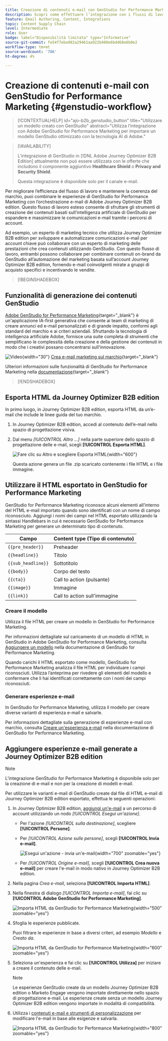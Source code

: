```yaml
---
title: Creazione di contenuti e-mail con GenStudio for Performance Marketing
description: Scopri come effettuare l’integrazione con i flussi di lavoro di GenStudio per semplificare la progettazione dell’esperienza e-mail.
feature: Email Authoring, Content, Integrations
topic: Content Supply Chain
level: Intermediate
role: User
badge: label="Disponibilità limitata" type="Informative"
source-git-commit: fe54f7eba982a29461aa922b408e6b4d68e6b0e2
workflow-type: tm+mt
source-wordcount: '786'
ht-degree: 4%

---
```


# Creazione di contenuti e-mail con GenStudio for Performance Marketing {#genstudio-workflow}

>[!CONTEXTUALHELP]
>id="ajo-b2b_genstudio_button"
>title="Utilizzare un modello creato con GenStudio"
>abstract="Utilizza l’integrazione con Adobe GenStudio for Performance Marketing per importare un modello GenStudio ottimizzato con la tecnologia AI di Adobe."

>[!AVAILABILITY]
>
>L’integrazione di GenStudio in [!DNL Adobe Journey Optimizer B2B Edition] attualmente non può essere utilizzata con le offerte che includono il componente aggiuntivo **Healthcare Shield** o **Privacy and Security Shield**.
>
>Questa integrazione è disponibile solo per il canale e-mail.

Per migliorare l’efficienza del flusso di lavoro e mantenere la coerenza del marchio, puoi combinare le esperienze di GenStudio for Performance Marketing con l’orchestrazione e-mail di Adobe Journey Optimizer B2B edition. Questo flusso di lavoro esteso consente di sfruttare gli strumenti di creazione dei contenuti basati sull’intelligenza artificiale di GenStudio per espandere e massimizzare le comunicazioni e-mail tramite i percorsi di account.

Ad esempio, un esperto di marketing tecnico che utilizza Journey Optimizer B2B edition per sviluppare e automatizzare comunicazioni e-mail per account chiave può collaborare con un esperto di marketing delle prestazioni che crea contenuti utilizzando GenStudio. Con questo flusso di lavoro, entrambi possono collaborare per combinare contenuti on-brand da GenStudio all’automazione del marketing basata sull’account Journey Optimizer B2B edition, fornendo e-mail coinvolgenti mirate a gruppi di acquisto specifici e incentivando le vendite.

>[!BEGINSHADEBOX]

## Funzionalità di generazione dei contenuti GenStudio

[Adobe GenStudio for Performance Marketing](https://business.adobe.com/it/products/genstudio-for-performance-marketing.html){target="_blank"} è un&#39;applicazione IA-first generativa che consente ai team di marketing di creare annunci ed e-mail personalizzati e di grande impatto, conformi agli standard del marchio e ai criteri aziendali. Sfruttando la tecnologia di intelligenza artificiale Adobe, fornisce una suite completa di strumenti che semplificano le complessità della creazione e della gestione dei contenuti in modo che i creativi possano concentrarsi sull’innovazione.

![Video](../../assets/do-not-localize/icon-video.svg){width="30"} [Crea e-mail marketing sul marchio](https://experienceleague.adobe.com/it/docs/genstudio-for-performance-marketing-learn/tutorials/creating-experiences/creating-on-brand-emails){target="_blank"}

Ulteriori informazioni sulle funzionalità di GenStudio for Performance Marketing nella [documentazione](https://experienceleague.adobe.com/it/docs/genstudio-for-performance-marketing/user-guide/home){target="_blank"}

>[!ENDSHADEBOX]

## Esporta HTML da Journey Optimizer B2B edition

In primo luogo, in Journey Optimizer B2B edition, esporta HTML da un’e-mail che include le linee guida del tuo marchio.

1. In Journey Optimizer B2B edition, accedi al contenuto dell’e-mail nello spazio di progettazione visiva.

1. Dal menu _[!UICONTROL Altro ...]_ nella parte superiore dello spazio di progettazione delle e-mail, scegli **[!UICONTROL Esporta HTML]**.

   ![Fare clic su Altro e scegliere Esporta HTML](./assets/email-export-html.png){width="600"}

   Questa azione genera un file .zip scaricato contenente i file HTML e i file immagine.

## Utilizzare il HTML esportato in GenStudio for Performance Marketing

GenStudio for Performance Marketing riconosce alcuni elementi all’interno del HTML e-mail importato quando sono identificati con un nome di campo riconosciuto. Aggiungi i nomi dei campi nel HTML esportato utilizzando la sintassi Handlebars in cui è necessario GenStudio for Performance Marketing per generare un determinato tipo di contenuto.

| Campo | Content type (Tipo di contenuto) |
| ----------------- | ------------------------- |
| `{{pre_header}}` | Preheader |
| `{{headline}}` | Titolo |
| `{{sub_headline}}` | Sottotitolo |
| `{{body}}` | Corpo del testo |
| `{{cta}}` | Call to action (pulsante) |
| `{{image}}` | Immagine |
| `{{link}}` | Call to action sull&#39;immagine |

### Creare il modello

Utilizza il file HTML per creare un modello in GenStudio for Performance Marketing.

Per informazioni dettagliate sul caricamento di un modello di HTML in GenStudio in Adobe GenStudio for Performance Marketing, consulta [Aggiungere un modello](https://experienceleague.adobe.com/en/docs/genstudio-for-performance-marketing/user-guide/content/templates/use-templates#add-a-template) nella documentazione di GenStudio for Performance Marketing.

Quando carichi il HTML esportato come modello, GenStudio for Performance Marketing analizza il file HTML per individuare i campi riconosciuti. Utilizza l’anteprima per rivedere gli elementi del modello e confermare che li hai identificati correttamente con i nomi dei campi riconosciuti.

### Generare esperienze e-mail

In GenStudio for Performance Marketing, utilizza il modello per creare diverse varianti di esperienza e-mail e salvarle.

Per informazioni dettagliate sulla generazione di esperienze e-mail con marchio, consulta [Creare un&#39;esperienza e-mail](https://experienceleague.adobe.com/en/docs/genstudio-for-performance-marketing/user-guide/create/create-email-experience) nella documentazione di GenStudio for Performance Marketing.

## Aggiungere esperienze e-mail generate a Journey Optimizer B2B edition

>[!NOTE]
>
>L’integrazione GenStudio for Performance Marketing è disponibile solo per la creazione di e-mail e non per la creazione di modelli e-mail.

Per utilizzare le varianti e-mail di GenStudio create dal file di HTML e-mail di Journey Optimizer B2B edition esportato, effettua le seguenti operazioni:

1. In Journey Optimizer B2B edition, [aggiungi un&#39;e-mail](./add-email.md) a un percorso di account utilizzando un nodo _[!UICONTROL Esegui un&#39;azione]_.

   * Per l&#39;azione _[!UICONTROL sulla destinazione]_, scegliere **[!UICONTROL Persone]**.

   * Per _[!UICONTROL Azione sulle persone]_, scegli **[!UICONTROL Invia e-mail]**.

     ![Esegui un&#39;azione - invia un&#39;e-mail](./assets/journey-node-send-email.png){width="700" zoomable="yes"}

   * Per _[!UICONTROL Origine e-mail]_, scegli **[!UICONTROL Crea nuova e-mail]** per creare l&#39;e-mail in modo nativo in Journey Optimizer B2B edition.

1. Nella pagina _Crea e-mail_, seleziona **[!UICONTROL Importa HTML]**.

1. Nella finestra di dialogo _[!UICONTROL Importa e-mail]_, fai clic su **[!UICONTROL Adobe GenStudio for Performance Marketing]**.

   ![Importa HTML da GenStudio for Performance Marketing](./assets/email-import-html-genstudio.png){width="500" zoomable="yes"}

1. Sfoglia le esperienze pubblicate.

   Puoi filtrare le esperienze in base a diversi criteri, ad esempio _Modello_ e _Creato da_.

   ![Importa HTML da GenStudio for Performance Marketing](./assets/email-import-select-gen-studio-experience.png){width="600" zoomable="yes"}

1. Seleziona un&#39;esperienza e fai clic su **[!UICONTROL Utilizza]** per iniziare a creare il contenuto delle e-mail.

   >[!NOTE]
   >
   >Le esperienze GenStudio create da un modello Journey Optimizer B2B edition o Marketo Engage vengono importate direttamente nello spazio di progettazione e-mail. Le esperienze create senza un modello Journey Optimizer B2B edition vengono importate in modalità di compatibilità.

1. Utilizza i [contenuti e-mail e strumenti di personalizzazione](./email-authoring.md) per modificare l&#39;e-mail in base alle esigenze e salvarla.

   ![Importa HTML da GenStudio for Performance Marketing](./assets/email-imported-experience.png){width="800" zoomable="yes"}

